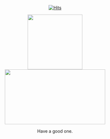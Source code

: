 <!-- 🐣 I am a beginner
✍🏻 I started studying on Jan, 2020
🧑🏻‍💻 I want to be a front-end developer
🌳 I have a bachelor's degree in forestry -->

#

<div style="display: flex; flex-direction: column; align-items: center;">

[![Hits](https://hits.seeyoufarm.com/api/count/incr/badge.svg?url=https%3A%2F%2Fgithub.com%2Fkeemtj%2Fhit-counter&count_bg=%2379C83D&title_bg=%23555555&icon=&icon_color=%23E7E7E7&title=hits&edge_flat=false)](https://hits.seeyoufarm.com)

<a href="https://github.com/keemtj">
<img align="center" style="height:180px" src="https://github-readme-stats.vercel.app/api/top-langs/?username=keemtj&layout=compact&theme=tokyonight" />
</a>
<a href="https://github.com/keemtj">
<img align="center" style="width: 330px;height:180px" src="https://github-readme-stats.vercel.app/api?username=keemtj&show_icons=true&theme=tokyonight" />
</a>

Have a good one.

</div>

#

<!-- 🔥 SKILLS ⬇️

![HTML5](https://img.shields.io/badge/HTML5-E34F26?style=flat-square&logo=html5&logoColor=white)
![CSS3](https://img.shields.io/badge/CSS3-1572B6?style=flat-square&logo=css3)
![JavaScript](https://img.shields.io/badge/JavaScript-F7DF1E?style=flat-square&logo=javascript&logoColor=white)
![TypeScript](https://img.shields.io/badge/TypeScript-3178C6?style=flat-square&logo=typescript&logoColor=white)
![React](https://img.shields.io/badge/React-61DAFB?style=flat-square&logo=react&logoColor=white)
![Next.js](https://img.shields.io/badge/Next.js-000000?style=flat-square&logo=next.js&logoColor=white)
![Styled-Components](https://img.shields.io/badge/Styled_Components-DB7093?style=flat-square&logo=styled-components&logoColor=white)
![Chakra-UI](https://img.shields.io/badge/Chakra--UI-319795?style=flat-square&logo=chakra-ui&logoColor=white)
![Redux](https://img.shields.io/badge/Redux-764ABC?style=flat-square&logo=redux&logoColor=white)
![Redux Toolkit](https://img.shields.io/badge/RTK-764ABC?style=flat-square&logo=redux&logoColor=white)
![Firebase](https://img.shields.io/badge/Firebase-FFCA28?style=flat-square&logo=firebase&logoColor=white)
![Vercel](https://img.shields.io/badge/Vercel-000000?style=flat-square&logo=vercel&logoColor=white) -->

<!-- 🔥 TOOLS ⬇️

![GitHub](https://img.shields.io/badge/GitHub-181717?style=flat-square&logo=github)
![Slack](https://img.shields.io/badge/Slack-E01E5A?style=flat-square&logo=Slack)
![Notion](https://img.shields.io/badge/Notion-181717?style=flat-square&logo=Notion&logoColor=white) -->

<!-- ## 📬 Find me at -->

<!-- [![Portfolio](https://img.shields.io/badge/My_page-181717?style=flat-square&logo=github)](https://www.keemtj.com) -->
<!--
[![Github](https://img.shields.io/badge/GitHub-181717?style=flat-square&logo=github)](https://github.com/keemtj)
[![Gitbook](https://img.shields.io/badge/Gitbook-d0ebff?style=flat-square&logo=gitbook)](https://keemtj.gitbook.io/my-studybook)
[![Gitbook](https://img.shields.io/badge/Gmail-ffe066?style=flat-square&logo=Gmail)](https://keemtj.gitbook.io/my-studybook) -->

<!-- 🥅 My Goals: I'll learn these ⬇️
![Node.js](https://img.shields.io/badge/Node.js-323232?style=flat-square&logo=Node.js)
![MongoDB](https://img.shields.io/badge/MongoDB-323232?style=flat-square&logo=mongodb)
![Amazon AWS](https://img.shields.io/badge/AWS-232F3E?style=flat-square&logo=amazon-aws)
![MySQL](https://img.shields.io/badge/MySQL-white?style=flat-square&logo=mysql)
![Python](https://img.shields.io/badge/-Python-323232?style=flat-square&logo=Python) -->
